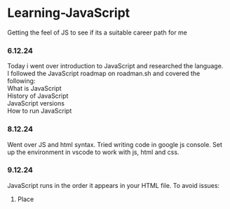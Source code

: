 # Learning-JavaScript
Getting the feel of JS to see if its a suitable career path for me

### 6.12.24 
Today i went over introduction to JavaScript and researched the language.  
I followed the JavaScript roadmap on roadman.sh and covered the following:  
  What is JavaScript  
  History of JavaScript  
  JavaScript versions  
  How to run JavaScript

### 8.12.24  
Went over JS and html syntax. Tried writing code in google js console. Set up the environment in vscode to work with js, html and css.  

### 9.12.24  
JavaScript runs in the order it appears in your HTML file. To avoid issues:

1. Place <script> tags at the end of the <body> (simple approach).
2. Use defer or DOMContentLoaded for more control in larger projects.

This ensures your JavaScript code interacts with elements that are already loaded into the DOM.
